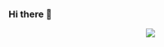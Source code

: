 ### Hi there 👋

<!--
**LemonExtract/LemonExtract** is a ✨ _special_ ✨ repository because its `README.md` (this file) appears on your GitHub profile.

Here are some ideas to get you started:

- 🔭 I’m currently working on ...
- 🌱 I’m currently learning ...
- 👯 I’m looking to collaborate on ...
- 🤔 I’m looking for help with ...
- 💬 Ask me about ...
- 📫 How to reach me: ...
- 😄 Pronouns: ...
- ⚡ Fun fact: ...
-->
<p align='center'>
 <img src="https://github-readme-stats.vercel.app/api?username=LemonExtract&count_private=true&show_icons=true&include_all_commits=true&theme=tokyonigh" />
</p>
